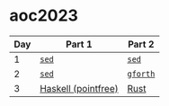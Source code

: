# aoc2023

| Day | Part 1 | Part 2   |
|-----|--------|----------|
|  1  | [`sed`](day1/part1.sed)  | [`sed`](day1/part2.sed)    |
|  2  | [`sed`](day2/part1.sed)  | [`gforth`](day2/part2.fth) |
|  3  | [Haskell (pointfree)](day3/Part1.hs) | [Rust](day3/part2.rs) |
